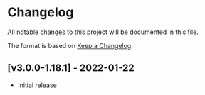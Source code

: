 # Changelog
All notable changes to this project will be documented in this file.

The format is based on [Keep a Changelog].

## [v3.0.0-1.18.1] - 2022-01-22
- Initial release

[Keep a Changelog]: https://keepachangelog.com/en/1.0.0/
